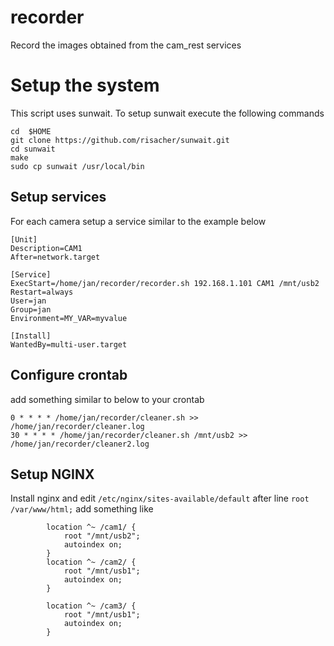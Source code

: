 # recorder
Record the images obtained from the cam_rest services

# Setup the system

This script uses sunwait. To setup sunwait execute the following
commands

```
cd  $HOME
git clone https://github.com/risacher/sunwait.git
cd sunwait
make
sudo cp sunwait /usr/local/bin
```

## Setup services

For each camera setup a service similar to the example below

```
[Unit]
Description=CAM1
After=network.target

[Service]
ExecStart=/home/jan/recorder/recorder.sh 192.168.1.101 CAM1 /mnt/usb2
Restart=always
User=jan
Group=jan
Environment=MY_VAR=myvalue

[Install]
WantedBy=multi-user.target
```

## Configure crontab 

add something similar to below to your crontab

```
0 * * * * /home/jan/recorder/cleaner.sh >> /home/jan/recorder/cleaner.log
30 * * * * /home/jan/recorder/cleaner.sh /mnt/usb2 >> /home/jan/recorder/cleaner2.log
```


## Setup NGINX

Install nginx and edit `/etc/nginx/sites-available/default`
after line `root /var/www/html;` add something like

```
        location ^~ /cam1/ {
            root "/mnt/usb2";
            autoindex on;
        }
        location ^~ /cam2/ {
            root "/mnt/usb1";
            autoindex on;
        }

        location ^~ /cam3/ {
            root "/mnt/usb1";
            autoindex on;
        }
```
